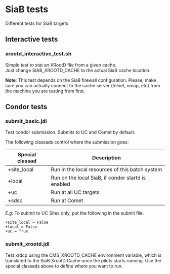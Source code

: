 # SiaB tests
 Different tests for SiaB targets

## Interactive tests
### xrootd\_interactive\_test.sh
Simple test to stat an XRootD file from a given cache.  
Just change SIAB\_XROOTD\_CACHE to the actual SiaB cache location.

**Note**: This test depends on the SiaB firewall configuration. Please, make sure you can actually connect to the cache server (telnet, nmap, etc) from the machine you are testing from first.

## Condor tests
### submit\_basic.jdl
Test condor submission. Submits to UC and Comet by default.

The following classads control where the submission goes:

|Special classad|Description|
|----------------|-----|
|+site\_local| Run in the local resources of this batch system|
|+local| Run on the local SiaB, if condor startd is enabled|
|+uc| Run at all UC targets|
|+sdsc| Run at Comet|

*E.g*: To submit to UC Sites only, put the following in the submit file:
```
+site_local = False
+local = False
+uc = True
```
### submit\_xrootd.jdl
Test xrdcp using the CMS\_XROOTD\_CACHE environment variable, which is translated to the SiaB XrootD Cache once the pilots starts running. Use the special classads above to define where you want to run.
